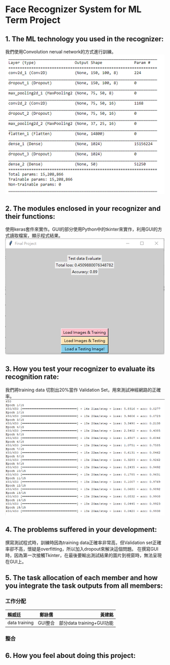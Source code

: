 # Face Recognizer System for ML Term Project

## 1. The ML technology you used in the recognizer:  
我們使用Convolution nerual network的方式進行訓練。  
![Alt text](https://github.com/NdhuCarrey/ML2018-FinalProject_154622/blob/master/2.png)  
## 2. The modules enclosed in your recognizer and their functions:  
使用keras套件來實作。GUI的部分使用Python中的tkinter來實作，利用GUI的方式讀取檔案，顯示程式結果。 
![Alt text](https://github.com/NdhuCarrey/ML2018-FinalProject_154622/blob/master/3.png)  
## 3. How you test your recognizer to evaluate its recognition rate:  
我們將training data 切割出20%當作 Validation Set，用來測試神經網路的正確率。
![Alt text](https://github.com/NdhuCarrey/ML2018-FinalProject_154622/blob/master/1.png)
## 4. The problems suffered in your development:  
撰寫測試程式時，訓練時因為training data正確率非常高，但Validation set正確率卻不高，懷疑是overfitting，所以加入dropout來解決這個問題。
在撰寫GUI時，因為第一次接觸Tkinter，在最後要輸出測試結果的圖片到視窗時，無法呈現在GUI上。
## 5. The task allocation of each member and how you integrate the task outputs from all members:  
### 工作分配
| 賴威廷 | 鄭詠儒 | 黃建銘 |
| :--- | :----: | ----:|
|data training| GUI整合 | 部分data training+GUI功能|
### 整合


## 6. How you feel about doing this project:  

